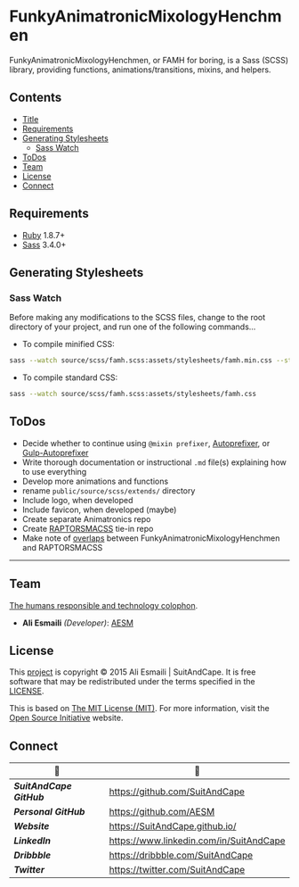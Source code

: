 <!-- README.md -->

FunkyAnimatronicMixologyHenchmen
==========================================================================

FunkyAnimatronicMixologyHenchmen, or FAMH for boring, is a Sass (SCSS) library, providing functions, animations/transitions, mixins, and helpers.

## Contents

- [Title](#funkyanimatronicmixologyhenchmen)
- [Requirements](#requirements)
- [Generating Stylesheets](#generating-stylesheets)
  + [Sass Watch](#sass-watch)
- [ToDos](#todos)
- [Team](#team)
- [License](#license)
- [Connect](#connect)

## Requirements

- [Ruby](https://www.ruby-lang.org/en/) 1.8.7+
- [Sass](https://github.com/sass/sass) 3.4.0+

## Generating Stylesheets

### Sass Watch
Before making any modifications to the SCSS files, change to the root directory of your project, and run one of the following commands...

- To compile minified CSS:

``` sh
sass --watch source/scss/famh.scss:assets/stylesheets/famh.min.css --style compressed
```

- To compile standard CSS:

``` sh
sass --watch source/scss/famh.scss:assets/stylesheets/famh.css
```

## ToDos

- Decide whether to continue using `@mixin prefixer`, [Autoprefixer](https://github.com/postcss/autoprefixer), or [Gulp-Autoprefixer](https://github.com/sindresorhus/gulp-autoprefixer)
- Write thorough documentation or instructional `.md` file(s) explaining how to use everything
- Develop more animations and functions
- rename `public/source/scss/extends/` directory
- Include logo, when developed
- Include favicon, when developed (maybe)
- Create separate Animatronics repo
- Create [RAPTORSMACSS](https://github.com/SuitAndCape/RAPTORSMACSS) tie-in repo
- Make note of [overlaps](https://github.com/SuitAndCape/FunkyAnimatronicMixologyHenchmen/blob/SMSP/SMSP.md#overlaps) between FunkyAnimatronicMixologyHenchmen and RAPTORSMACSS

--------------------------------------------------------------------------

## Team

[The humans responsible and technology colophon](https://github.com/SuitAndCape/FunkyAnimatronicMixologyHenchmen/blob/master/humans.txt).

- **Ali Esmaili** _(Developer)_: [AESM](https://github.com/AESM)

## License

This [project](#funkyanimatronicmixologyhenchmen) is copyright © 2015 Ali Esmaili | SuitAndCape.  It is free software that may be redistributed under the terms specified in the [LICENSE](https://github.com/SuitAndCape/FunkyAnimatronicMixologyHenchmen/blob/master/LICENSE).

This is based on [The MIT License (MIT)](http://opensource.org/licenses/MIT).  For more information, visit the [Open Source Initiative](http://opensource.org/) website.

## Connect

|              :tophat:             |              :rocket:             |
| --------------------------------- | --------------------------------- |
**_SuitAndCape GitHub_** | https://github.com/SuitAndCape
**_Personal GitHub_**    | https://github.com/AESM
**_Website_**            | https://SuitAndCape.github.io/
**_LinkedIn_**           | https://www.linkedin.com/in/SuitAndCape
**_Dribbble_**           | https://dribbble.com/SuitAndCape
**_Twitter_**            | https://twitter.com/SuitAndCape
